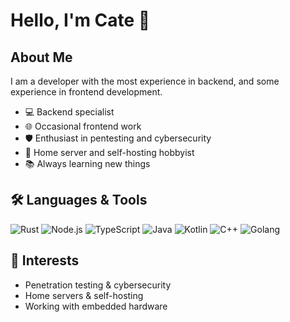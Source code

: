 # Hello, I'm Cate 👋

## About Me
I am a developer with the most experience in backend, and some experience in frontend development.

- 💻 Backend specialist
- 🌐 Occasional frontend work
- 🛡️ Enthusiast in pentesting and cybersecurity
- 🏡 Home server and self-hosting hobbyist
- 📚 Always learning new things

## 🛠️ Languages & Tools
![Rust](https://img.shields.io/badge/-Rust-000?logo=rust&logoColor=white)
![Node.js](https://img.shields.io/badge/-Node.js-339933?logo=node.js&logoColor=white)
![TypeScript](https://img.shields.io/badge/-TypeScript-3178C6?logo=typescript&logoColor=white)
![Java](https://img.shields.io/badge/-Java-007396?logo=java&logoColor=white)
![Kotlin](https://img.shields.io/badge/-Kotlin-7F52FF?logo=kotlin&logoColor=white)
![C++](https://img.shields.io/badge/-C++-00599C?logo=c%2B%2B&logoColor=white)
![Golang](https://img.shields.io/badge/-Go-79D4FD?logo=Go&logoColor=white)

## 🧰 Interests
- Penetration testing & cybersecurity
- Home servers & self-hosting
- Working with embedded hardware
